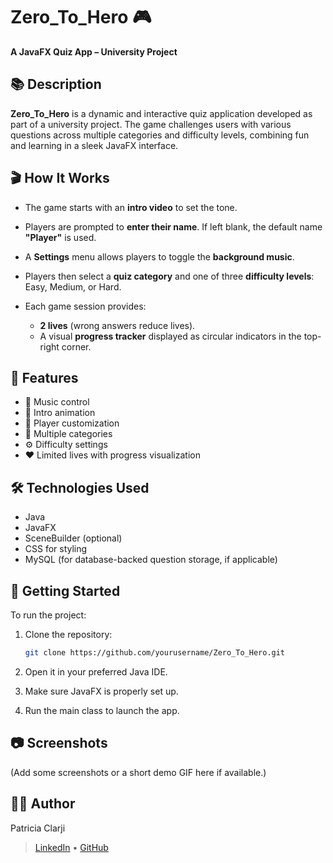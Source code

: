 # Zero\_To\_Hero 🎮

**A JavaFX Quiz App – University Project**

## 📚 Description

**Zero\_To\_Hero** is a dynamic and interactive quiz application developed as part of a university project. The game challenges users with various questions across multiple categories and difficulty levels, combining fun and learning in a sleek JavaFX interface.

## 🎬 How It Works

* The game starts with an **intro video** to set the tone.
* Players are prompted to **enter their name**. If left blank, the default name **"Player"** is used.
* A **Settings** menu allows players to toggle the **background music**.
* Players then select a **quiz category** and one of three **difficulty levels**: Easy, Medium, or Hard.
* Each game session provides:

  * **2 lives** (wrong answers reduce lives).
  * A visual **progress tracker** displayed as circular indicators in the top-right corner.

## 🧠 Features

* 🎵 Music control
* 🎥 Intro animation
* 👤 Player customization
* 🧩 Multiple categories
* ⚙️ Difficulty settings
* ❤️ Limited lives with progress visualization

## 🛠️ Technologies Used

* Java
* JavaFX
* SceneBuilder (optional)
* CSS for styling
* MySQL (for database-backed question storage, if applicable)

## 🚀 Getting Started

To run the project:

1. Clone the repository:

   ```bash
   git clone https://github.com/yourusername/Zero_To_Hero.git
   ```
2. Open it in your preferred Java IDE.
3. Make sure JavaFX is properly set up.
4. Run the main class to launch the app.

## 📷 Screenshots

(Add some screenshots or a short demo GIF here if available.)

## 👩‍💻 Author

Patricia Clarji

> [LinkedIn](https://www.linkedin.com/in/patriciaclarji) • [GitHub](https://github.com/1Quost)

